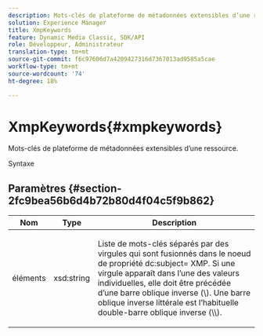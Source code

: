 ```yaml
---
description: Mots-clés de plateforme de métadonnées extensibles d’une ressource.
solution: Experience Manager
title: XmpKeywords
feature: Dynamic Media Classic, SDK/API
role: Développeur, Administrateur
translation-type: tm+mt
source-git-commit: f6c97606d7a4209427316d7367013ad9585a5cae
workflow-type: tm+mt
source-wordcount: '74'
ht-degree: 18%

---
```



# XmpKeywords{#xmpkeywords}

Mots-clés de plateforme de métadonnées extensibles d’une ressource.

Syntaxe

## Paramètres {#section-2fc9bea56b6d4b72b80d4f04c5f9b862}

<table id="table_04100BB8ABD84EF68B0A7CE3AD946414"> 
 <thead> 
  <tr> 
   <th colname="col1" class="entry"> Nom </th> 
   <th colname="col2" class="entry"> Type </th> 
   <th colname="col3" class="entry"> Description </th> 
  </tr> 
 </thead>
 <tbody> 
  <tr> 
   <td colname="col1"> <span class="codeph"> <span class="varname"> éléments</span> </span> </td> 
   <td colname="col2"> <span class="codeph"> xsd:string</span> </td> 
   <td colname="col3"> <p>Liste de mots-clés séparés par des virgules qui sont fusionnés dans le noeud de propriété <span class="codeph"> dc:subject=</span> XMP. Si une virgule apparaît dans l’une des valeurs individuelles, elle doit être précédée d’une barre oblique inverse (\). Une barre oblique inverse littérale est l’habituelle double-barre oblique inverse (\\). </p> </td> 
  </tr> 
 </tbody> 
</table>

